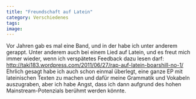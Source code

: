 ```yaml
---
title: "Freundschaft auf Latein"
category: Verschiedenes
tags: 
image: 
---
```


Vor Jahren gab es mal eine Band, und in der habe ich unter anderem gerappt. Unter anderem auch bei einem Lied auf Latein, und es freut mich immer wieder, wenn ich verspätetes Feedback dazu lesen darf:  
<http://taki183.wordpress.com/2011/06/27/rap-auf-latein-boarshill-no-1/>  
Ehrlich gesagt habe ich auch schon einmal überlegt, eine ganze EP mit lateinischen Texten zu machen und dafür meine Grammatik und Vokabeln auszugraben, aber ich habe Angst, dass ich dann aufgrund des hohen Mainstream-Potenzials berühmt werden könnte.